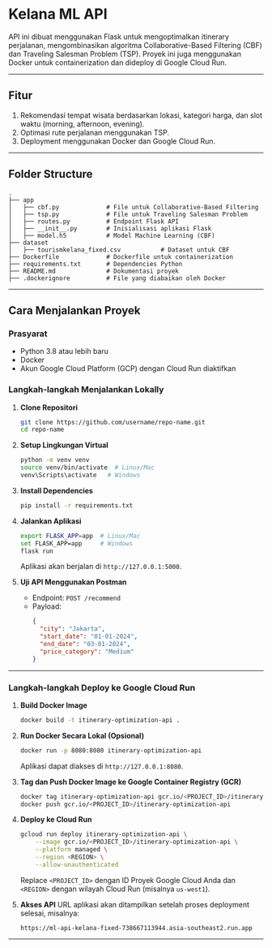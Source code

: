 # Kelana ML API

API ini dibuat menggunakan Flask untuk mengoptimalkan itinerary perjalanan, mengombinasikan algoritma Collaborative-Based Filtering (CBF) dan Traveling Salesman Problem (TSP). Proyek ini juga menggunakan Docker untuk containerization dan dideploy di Google Cloud Run.

---

## **Fitur**
1. Rekomendasi tempat wisata berdasarkan lokasi, kategori harga, dan slot waktu (morning, afternoon, evening).
2. Optimasi rute perjalanan menggunakan TSP.
3. Deployment menggunakan Docker dan Google Cloud Run.

---

## **Folder Structure**
```
.
├── app
│   ├── cbf.py             # File untuk Collaborative-Based Filtering
│   ├── tsp.py             # File untuk Traveling Salesman Problem
│   ├── routes.py          # Endpoint Flask API
│   ├── __init__.py        # Inisialisasi aplikasi Flask
│   ├── model.h5           # Model Machine Learning (CBF)
├── dataset
│   ├── tourismkelana_fixed.csv           # Dataset untuk CBF
├── Dockerfile             # Dockerfile untuk containerization
├── requirements.txt       # Dependencies Python
├── README.md              # Dokumentasi proyek
├── .dockerignore          # File yang diabaikan oleh Docker
```

---

## **Cara Menjalankan Proyek**

### **Prasyarat**
- Python 3.8 atau lebih baru
- Docker
- Akun Google Cloud Platform (GCP) dengan Cloud Run diaktifkan

### **Langkah-langkah Menjalankan Lokally**

1. **Clone Repositori**
   ```bash
   git clone https://github.com/username/repo-name.git
   cd repo-name
   ```

2. **Setup Lingkungan Virtual**
   ```bash
   python -m venv venv
   source venv/bin/activate  # Linux/Mac
   venv\Scripts\activate   # Windows
   ```

3. **Install Dependencies**
   ```bash
   pip install -r requirements.txt
   ```

4. **Jalankan Aplikasi**
   ```bash
   export FLASK_APP=app  # Linux/Mac
   set FLASK_APP=app     # Windows
   flask run
   ```
   Aplikasi akan berjalan di `http://127.0.0.1:5000`.

5. **Uji API Menggunakan Postman**
   - Endpoint: `POST /recommend`
   - Payload:
     ```json
     {
       "city": "Jakarta",
       "start_date": "01-01-2024",
       "end_date": "03-01-2024",
       "price_category": "Medium"
     }
     ```

---

### **Langkah-langkah Deploy ke Google Cloud Run**

1. **Build Docker Image**
   ```bash
   docker build -t itinerary-optimization-api .
   ```

2. **Run Docker Secara Lokal (Opsional)**
   ```bash
   docker run -p 8080:8080 itinerary-optimization-api
   ```
   Aplikasi dapat diakses di `http://127.0.0.1:8080`.

3. **Tag dan Push Docker Image ke Google Container Registry (GCR)**
   ```bash
   docker tag itinerary-optimization-api gcr.io/<PROJECT_ID>/itinerary-optimization-api
   docker push gcr.io/<PROJECT_ID>/itinerary-optimization-api
   ```

4. **Deploy ke Cloud Run**
   ```bash
   gcloud run deploy itinerary-optimization-api \
       --image gcr.io/<PROJECT_ID>/itinerary-optimization-api \
       --platform managed \
       --region <REGION> \
       --allow-unauthenticated
   ```
   Replace `<PROJECT_ID>` dengan ID Proyek Google Cloud Anda dan `<REGION>` dengan wilayah Cloud Run (misalnya `us-west1`).

5. **Akses API**
   URL aplikasi akan ditampilkan setelah proses deployment selesai, misalnya:
   ```
   https://ml-api-kelana-fixed-738667113944.asia-southeast2.run.app 
   ```

---
